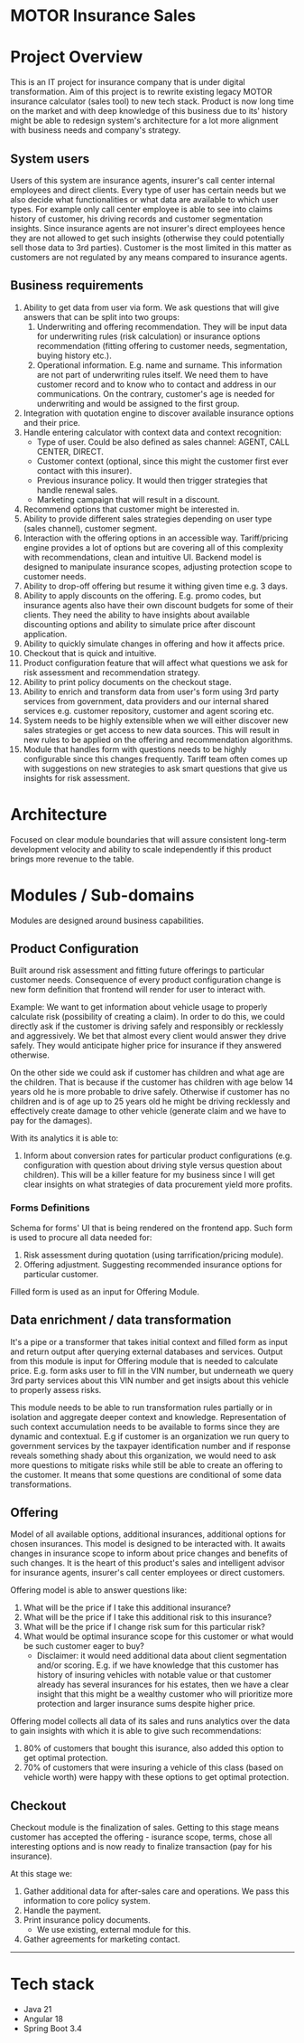 # MOTOR Insurance Sales

# Project Overview
This is an IT project for insurance company that is under digital transformation.
Aim of this project is to rewrite existing legacy MOTOR insurance calculator (sales tool) to new tech stack. Product is now long time on the market and with deep knowledge of this business due to its' history might be able to redesign system's architecture for a lot more alignment with business needs and company's strategy.

## System users
Users of this system are insurance agents, insurer's call center internal employees and direct clients.
Every type of user has certain needs but we also decide what functionalities or what data are available to which user types. For example only call center employee is able to see into claims history of customer, his driving records and customer segmentation insights. Since insurance agents are not insurer's direct employees hence they are not allowed to get such insights (otherwise they could potentially sell those data to 3rd parties). Customer is the most limited in this matter as customers are not regulated by any means compared to insurance agents.

## Business requirements
1. Ability to get data from user via form. We ask questions that will give answers that can be split into two groups:
   1. Underwriting and offering recommendation. They will be input data for underwriting rules (risk calculation) or insurance options recommendation (fitting offering to customer needs, segmentation, buying history etc.). 
   2. Operational information. E.g. name and surname. This information are not part of underwriting rules itself. We need them to have customer record and to know who to contact and address in our communications. On the contrary, customer's age is needed for underwriting and would be assigned to the first group.
2. Integration with quotation engine to discover available insurance options and their price. 
3. Handle entering calculator with context data and context recognition:
   - Type of user. Could be also defined as sales channel: AGENT, CALL CENTER, DIRECT.
   - Customer context (optional, since this might the customer first ever contact with this insurer).
   - Previous insurance policy. It would then trigger strategies that handle renewal sales.
   - Marketing campaign that will result in a discount.
4. Recommend options that customer might be interested in.
5. Ability to provide different sales strategies depending on user type (sales channel), customer segment.
6. Interaction with the offering options in an accessible way. Tariff/pricing engine provides a lot of options but are covering all of this complexity with recommendations, clean and intuitive UI. Backend model is designed to manipulate insurance scopes, adjusting protection scope to customer needs.
7. Ability to drop-off offering but resume it withing given time e.g. 3 days.
8. Ability to apply discounts on the offering. E.g. promo codes, but insurance agents also have their own discount budgets for some of their clients. They need the ability to have insights about available discounting options and ability to simulate price after discount application.
9. Ability to quickly simulate changes in offering and how it affects price.
10. Checkout that is quick and intuitive.
11. Product configuration feature that will affect what questions we ask for risk assessment and recommendation strategy.
12. Ability to print policy documents on the checkout stage.
13. Ability to enrich and transform data from user's form using 3rd party services from government, data providers and our internal shared services e.g. customer repository, customer and agent scoring etc.
14. System needs to be highly extensible when we will either discover new sales strategies or get access to new data sources. This will result in new rules to be applied on the offering and recommendation algorithms.
15. Module that handles form with questions needs to be highly configurable since this changes frequently. Tariff team often comes up with suggestions on new strategies to ask smart questions that give us insights for risk assessment.

# Architecture
Focused on clear module boundaries that will assure consistent long-term development velocity and ability to scale independently if this product brings more revenue to the table. 

# Modules / Sub-domains
Modules are designed around business capabilities.

## Product Configuration
Built around risk assessment and fitting future offerings to particular customer needs.
Consequence of every product configuration change is new form definition that frontend will render for user to interact with.

Example:
We want to get information about vehicle usage to properly calculate risk (possibility of creating a claim).
In order to do this, we could directly ask if the customer is driving safely and responsibly or recklessly and aggressively.
We bet that almost every client would answer they drive safely. They would anticipate higher price for insurance if they answered otherwise. 

On the other side we could ask if customer has children and what age are the children.
That is because if the customer has children with age below 14 years old he is more probable to drive safely. Otherwise if customer has no children and is of age up to 25 years old he might be driving recklessly and effectively create damage to other vehicle (generate claim and we have to pay for the damages).

With its analytics it is able to:
1. Inform about conversion rates for particular product configurations (e.g. configuration with question about driving style versus question about children). This will be a killer feature for my business since I will get clear insights on what strategies of data procurement yield more profits.

### Forms Definitions
Schema for forms' UI that is being rendered on the frontend app.
Such form is used to procure all data needed for:
1. Risk assessment during quotation (using tarrification/pricing module).
2. Offering adjustment. Suggesting recommended insurance options for particular customer.

Filled form is used as an input for Offering Module.

## Data enrichment / data transformation
It's a pipe or a transformer that takes initial context and filled form as input and return output after querying external databases and services. Output from this module is input for Offering module that is needed to calculate price.
E.g. form asks user to fill in the VIN number, but underneath we query 3rd party services about this VIN number and get insigts about this vehicle to properly assess risks.

This module needs to be able to run transformation rules partially or in isolation and aggregate deeper context and knowledge. Representation of such context accumulation needs to be available to forms since they are dynamic and contextual.
E.g if customer is an organization we run query to government services by the taxpayer identification number and if response reveals something shady about this organization, we would need to ask more questions to mitigate risks while still be able to create an offering to the customer. It means that some questions are conditional of some data transformations.

## Offering
Model of all available options, additional insurances, additional options for chosen insurances.
This model is designed to be interacted with. It awaits changes in insurance scope to inform about price changes and benefits of such changes. It is the heart of this product's sales and intelligent advisor for insurance agents, insurer's call center employees or direct customers.

Offering model is able to answer questions like:
1. What will be the price if I take this additional insurance?
2. What will be the price if I take this additional risk to this insurance?
3. What will be the price if I change risk sum for this particular risk?
4. What would be optimal insurance scope for this customer or what would be such customer eager to buy?
   - Disclaimer: it would need additional data about client segmentation and/or scoring. E.g. if we have knowledge that this customer has history of insuring vehicles with notable value or that customer already has several insurances for his estates, then we have a clear insight that this might be a wealthy customer who will prioritize more protection and larger insurance sums despite higher price.

Offering model collects all data of its sales and runs analytics over the data to gain insights with which it is able to give such recommendations:
1. 80% of customers that bought this isurance, also added this option to get optimal protection.
2. 70% of customers that were insuring a vehicle of this class (based on vehicle worth) were happy with these options to get optimal protection.

## Checkout
Checkout module is the finalization of sales. Getting to this stage means customer has accepted the offering - isurance scope, terms, chose all interesting options and is now ready to finalize transaction (pay for his insurance). 

At this stage we:
1. Gather additional data for after-sales care and operations. We pass this information to core policy system.
2. Handle the payment.
3. Print insurance policy documents.
   - We use existing, external module for this.
4. Gather agreements for marketing contact.

---

# Tech stack
- Java 21
- Angular 18
- Spring Boot 3.4
